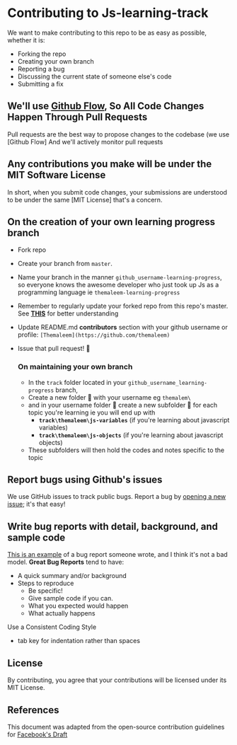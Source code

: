 # Contributing to Js-learning-track

We want to make contributing to this repo to be as easy as possible, whether it is:

- Forking the repo
- Creating your own branch
- Reporting a bug
- Discussing the current state of someone else's code
- Submitting a fix

## We'll use [Github Flow](https://guides.github.com/introduction/flow/index.html), So All Code Changes Happen Through Pull Requests
Pull requests are the best way to propose changes to the codebase (we use [Github Flow]
And we'll actively monitor pull requests

## Any contributions you make will be under the MIT Software License
In short, when you submit code changes, your submissions are understood to be under the same [MIT License] that's a concern.


## On the creation of your own learning progress branch
- Fork repo
- Create your branch from `master`.
- Name your branch in the manner `github_username-learning-progress`, so everyone knows the awesome developer who just took up Js as  a programming language ie `themaleem-learning-progress` 
- Remember to regularly update your forked repo from this repo's master. See **[THIS](https://stackoverflow.com/questions/7244321/how-do-i-update-a-github-forked-repository)** for better understanding
- Update README.md **contributors** section with your github username or profile: `[Themaleem](https://github.com/themaleem)`
- Issue that pull request! 🚀

  ### On maintaining your own branch
  - In the `track` folder located in your `github_username_learning-progress` branch,
  - Create a new folder 📂 with your username eg `themalem\` 
  - and in your username folder 📂 create a new subfolder 📂 for each topic you're learning ie you will end up with  
      - **`track\themaleem\js-variables`** (if you're learning about javascript variables)
      - **`track\themaleem\js-objects`**   (if you're learning about javascript objects)
  - These  subfolders will then hold the codes and notes specific to the topic
  
  
## Report bugs using Github's issues 
We use GitHub issues to track public bugs. Report a bug by [opening a new issue](); it's that easy!

## Write bug reports with detail, background, and sample code
[This is an example](http://stackoverflow.com/q/12488905/180626) of a bug report someone wrote, and I think it's not a bad model.
**Great Bug Reports** tend to have:

- A quick summary and/or background
- Steps to reproduce
  - Be specific!
  - Give sample code if you can. 
  - What you expected would happen
  - What actually happens 
  

Use a Consistent Coding Style

* tab key for indentation rather than spaces

## License
By contributing, you agree that your contributions will be licensed under its MIT License.

## References
This document was adapted from the open-source contribution guidelines for [Facebook's Draft](https://github.com/facebook/draft-js/blob/a9316a723f9e918afde44dea68b5f9f39b7d9b00/CONTRIBUTING.md)
